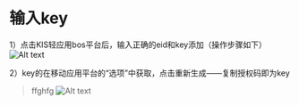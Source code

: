 # 输入key

1）点击KIS轻应用bos平台后，输入正确的eid和key添加（操作步骤如下）
![Alt text](./1482132161355.png)

2）key的在移动应用平台的“选项”中获取，点击重新生成——复制授权码即为key
>ffghfg
![Alt text](./1482132358448.png)
